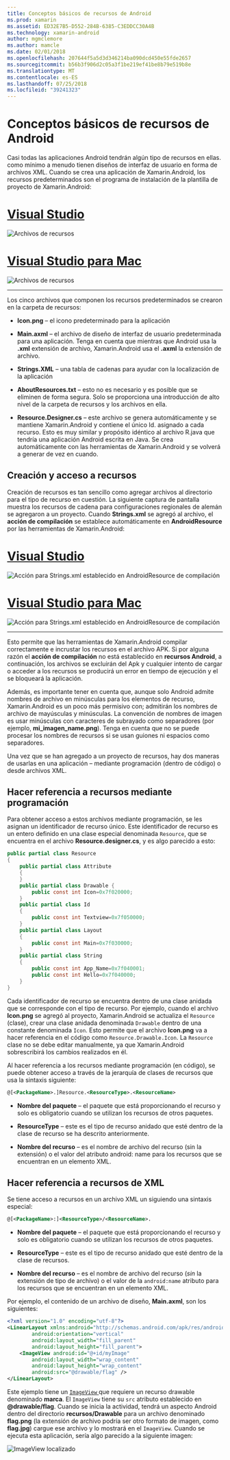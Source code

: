 ```yaml
---
title: Conceptos básicos de recursos de Android
ms.prod: xamarin
ms.assetid: ED32E7B5-D552-284B-6385-C3EDDCC30A4B
ms.technology: xamarin-android
author: mgmclemore
ms.author: mamcle
ms.date: 02/01/2018
ms.openlocfilehash: 207644f5a5d3d346214ba090dcd450e55fde2657
ms.sourcegitcommit: b56b3f906d2c05a3f1be219ef41be8b79e519b8e
ms.translationtype: MT
ms.contentlocale: es-ES
ms.lasthandoff: 07/25/2018
ms.locfileid: "39241323"
---
```

# <a name="android-resource-basics"></a>Conceptos básicos de recursos de Android

Casi todas las aplicaciones Android tendrán algún tipo de recursos en ellas. como mínimo a menudo tienen diseños de interfaz de usuario en forma de archivos XML. Cuando se crea una aplicación de Xamarin.Android, los recursos predeterminados son el programa de instalación de la plantilla de proyecto de Xamarin.Android:

# <a name="visual-studiotabvswin"></a>[Visual Studio](#tab/vswin)

![Archivos de recursos](android-resource-basics-images/01-resource-files-vs.png)
 
# <a name="visual-studio-for-mactabvsmac"></a>[Visual Studio para Mac](#tab/vsmac)

![Archivos de recursos](android-resource-basics-images/01-resource-files-xs.png)
 
-----

Los cinco archivos que componen los recursos predeterminados se crearon en la carpeta de recursos:

-  **Icon.png** &ndash; el icono predeterminado para la aplicación

-  **Main.axml** &ndash; el archivo de diseño de interfaz de usuario predeterminada para una aplicación. Tenga en cuenta que mientras que Android usa la **.xml** extensión de archivo, Xamarin.Android usa el **.axml** la extensión de archivo.

-  **Strings.XML** &ndash; una tabla de cadenas para ayudar con la localización de la aplicación

-  **AboutResources.txt** &ndash; esto no es necesario y es posible que se eliminen de forma segura. Solo se proporciona una introducción de alto nivel de la carpeta de recursos y los archivos en ella.

-  **Resource.Designer.cs** &ndash; este archivo se genera automáticamente y se mantiene Xamarin.Android y contiene el único Id. asignado a cada recurso. Esto es muy similar y propósito idéntico al archivo R.java que tendría una aplicación Android escrita en Java. Se crea automáticamente con las herramientas de Xamarin.Android y se volverá a generar de vez en cuando.


## <a name="creating-and-accessing-resources"></a>Creación y acceso a recursos

Creación de recursos es tan sencillo como agregar archivos al directorio para el tipo de recurso en cuestión. La siguiente captura de pantalla muestra los recursos de cadena para configuraciones regionales de alemán se agregaron a un proyecto. Cuando **Strings.xml** se agregó al archivo, el **acción de compilación** se establece automáticamente en **AndroidResource** por las herramientas de Xamarin.Android:

# <a name="visual-studiotabvswin"></a>[Visual Studio](#tab/vswin)

![Acción para Strings.xml establecido en AndroidResource de compilación](android-resource-basics-images/02-build-action-vs.png)
 
# <a name="visual-studio-for-mactabvsmac"></a>[Visual Studio para Mac](#tab/vsmac)

![Acción para Strings.xml establecido en AndroidResource de compilación](android-resource-basics-images/02-build-action-xs.png)
 
-----
 

Esto permite que las herramientas de Xamarin.Android compilar correctamente e incrustar los recursos en el archivo APK. Si por alguna razón el **acción de compilación** no está establecido en **recursos Android**, a continuación, los archivos se excluirán del Apk y cualquier intento de cargar o acceder a los recursos se producirá un error en tiempo de ejecución y el se bloqueará la aplicación.

Además, es importante tener en cuenta que, aunque solo Android admite nombres de archivo en minúsculas para los elementos de recurso, Xamarin.Android es un poco más permisivo con; admitirán los nombres de archivo de mayúsculas y minúsculas. La convención de nombres de imagen es usar minúsculas con caracteres de subrayado como separadores (por ejemplo, **mi\_imagen\_name.png**). Tenga en cuenta que no se puede procesar los nombres de recursos si se usan guiones ni espacios como separadores.

Una vez que se han agregado a un proyecto de recursos, hay dos maneras de usarlas en una aplicación &ndash; mediante programación (dentro de código) o desde archivos XML.


## <a name="referencing-resources-programmatically"></a>Hacer referencia a recursos mediante programación

Para obtener acceso a estos archivos mediante programación, se les asignan un identificador de recurso único. Este identificador de recurso es un entero definido en una clase especial denominada `Resource`, que se encuentra en el archivo **Resource.designer.cs**, y es algo parecido a esto:

```csharp
public partial class Resource
{
    public partial class Attribute
    {
    }
    public partial class Drawable {
        public const int Icon=0x7f020000;
    }
    public partial class Id
    {
        public const int Textview=0x7f050000;
    }
    public partial class Layout
    {
        public const int Main=0x7f030000;
    }
    public partial class String
    {
        public const int App_Name=0x7f040001;
        public const int Hello=0x7f040000;
    }
}
```

Cada identificador de recurso se encuentra dentro de una clase anidada que se corresponde con el tipo de recurso. Por ejemplo, cuando el archivo **Icon.png** se agregó al proyecto, Xamarin.Android se actualiza el `Resource` (clase), crear una clase anidada denominada `Drawable` dentro de una constante denominada `Icon`.
Esto permite que el archivo **Icon.png** va a hacer referencia en el código como `Resource.Drawable.Icon`. La `Resource` clase no se debe editar manualmente, ya que Xamarin.Android sobrescribirá los cambios realizados en él.

Al hacer referencia a los recursos mediante programación (en código), se puede obtener acceso a través de la jerarquía de clases de recursos que usa la sintaxis siguiente:

```xml
@[<PackageName>.]Resource.<ResourceType>.<ResourceName>
```

-  **Nombre del paquete** &ndash; el paquete que está proporcionando el recurso y solo es obligatorio cuando se utilizan los recursos de otros paquetes.

-  **ResourceType** &ndash; este es el tipo de recurso anidado que esté dentro de la clase de recurso se ha descrito anteriormente.

-  **Nombre del recurso** &ndash; es el nombre de archivo del recurso (sin la extensión) o el valor del atributo android: name para los recursos que se encuentran en un elemento XML.


## <a name="referencing-resources-from-xml"></a>Hacer referencia a recursos de XML

Se tiene acceso a recursos en un archivo XML un siguiendo una sintaxis especial:

```xml
@[<PackageName>:]<ResourceType>/<ResourceName>.
```

-  **Nombre del paquete** &ndash; el paquete que está proporcionando el recurso y solo es obligatorio cuando se utilizan los recursos de otros paquetes.

-  **ResourceType** &ndash; este es el tipo de recurso anidado que esté dentro de la clase de recursos.

-  **Nombre del recurso** &ndash; es el nombre de archivo del recurso (*sin* la extensión de tipo de archivo) o el valor de la `android:name` atributo para los recursos que se encuentran en un elemento XML.

Por ejemplo, el contenido de un archivo de diseño, **Main.axml**, son los siguientes:

```xml
<?xml version="1.0" encoding="utf-8"?>
<LinearLayout xmlns:android="http://schemas.android.com/apk/res/android"
        android:orientation="vertical"
        android:layout_width="fill_parent"
        android:layout_height="fill_parent">
    <ImageView android:id="@+id/myImage"
        android:layout_width="wrap_content"
        android:layout_height="wrap_content"
        android:src="@drawable/flag" />
</LinearLayout>
```

Este ejemplo tiene un [ `ImageView` ](https://github.com/xamarin/recipes/tree/master/Recipes/android/controls/imageview) que requiere un recurso drawable denominado **marca**. El `ImageView` tiene su `src` atributo establecido en **@drawable/flag**. Cuando se inicia la actividad, tendrá un aspecto Android dentro del directorio **recursos/Drawable** para un archivo denominado **flag.png** (la extensión de archivo podría ser otro formato de imagen, como **flag.jpg**) cargue ese archivo y lo mostrará en el `ImageView`.
Cuando se ejecuta esta aplicación, sería algo parecido a la siguiente imagen:

![ImageView localizado](android-resource-basics-images/03-localized-screenshot.png)

